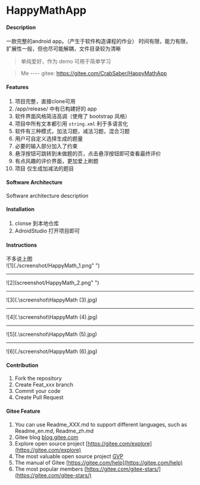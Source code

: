 # HappyMathApp

#### Description
一款完整的android app。（产生于软件构造课程的作业）
时间有限，能力有限，扩展性一般，但也尽可能解耦，文件目录较为清晰

> 单纯爱好，作为 demo 可用于简单学习

> Me ---- gitee: https://gitee.com/CrabSaber/HappyMathApp

#### Features
1. 项目完整，直接clone可用
2. /app/release/ 中有已构建好的 app
3. 软件界面风格简洁高调（使用了 bootstrap 风格）
4. 项目中所有文本都引用 `string.xml` 利于多语言化
5. 软件有三种模式，加法习题，减法习题，混合习题
6. 用户可自定义选择生成的题量
7. 必要的输入部分加入了约束
8. 悬浮按钮可跳转到未做题的页，点击悬浮按钮即可查看最终评价
9. 有点风趣的评价界面，更加爱上刷题
10. 项目 仅生成加减法的题目

#### Software Architecture
Software architecture description

#### Installation

1.  clonse 到本地仓库
2.  AdroidStudio 打开项目即可

#### Instructions

不多说上图
<br/>
![1](./screenshot/HappyMath_1.png" ")
****
![2](screenshot/HappyMath_2.png" ")
****
![3](.\screenshot\HappyMath (3).jpg)
****
![4](.\screenshot\HappyMath (4).jpg)
****
![5](.\screenshot\HappyMath (5).jpg)
****
![6](./screenshot/HappyMath (6).jpg)

#### Contribution

1.  Fork the repository
2.  Create Feat_xxx branch
3.  Commit your code
4.  Create Pull Request


#### Gitee Feature

1.  You can use Readme\_XXX.md to support different languages, such as Readme\_en.md, Readme\_zh.md
2.  Gitee blog [blog.gitee.com](https://blog.gitee.com)
3.  Explore open source project [https://gitee.com/explore](https://gitee.com/explore)
4.  The most valuable open source project [GVP](https://gitee.com/gvp)
5.  The manual of Gitee [https://gitee.com/help](https://gitee.com/help)
6.  The most popular members  [https://gitee.com/gitee-stars/](https://gitee.com/gitee-stars/)
